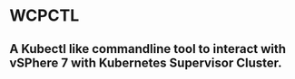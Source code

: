 # WCPCTL
## A Kubectl like commandline tool to interact with vSPhere 7 with Kubernetes Supervisor Cluster.
